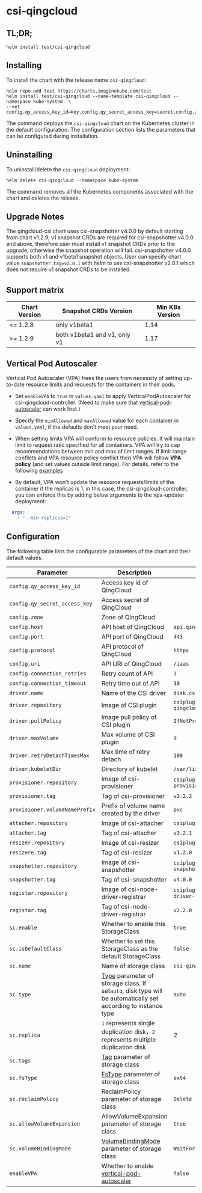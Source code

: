 # csi-qingcloud

## TL;DR;

```console
helm install test/csi-qingcloud
```

## Installing

To install the chart with the release name `csi-qingcloud`:

```console
helm repo add test https://charts.imaginekube.com/test
helm install test/csi-qingcloud --name-template csi-qingcloud --namespace kube-system  \
--set config.qy_access_key_id=key,config.qy_secret_access_key=secret,config.zone=zone
```

The command deploys the `csi-qingcloud` chart on the Kubernetes cluster in the default configuration. The configuration section lists the parameters that can be configured during installation.

## Uninstalling

To uninstall/delete the `csi-qingcloud` deployment:

```console
helm delete csi-qingcloud --namespace kube-system
```

The command removes all the Kubernetes components associated with the chart and deletes the release.

## Upgrade Notes
The qingcloud-csi chart uses csi-snapshotter v4.0.0 by default starting from chart v1.2.9, v1 snapshot CRDs are required for csi-snapshotter v4.0.0 and above, therefore user must install v1 snapshot CRDs prior to the upgrade, otherwise the snapshot operation will fail.
csi-snapshotter v4.0.0 supports both v1 and v1beta1 snapshot objects.
User can specify chart value `snapshotter.tag=v2.0.1` with helm to use csi-snapshotter v2.0.1 which does not require v1 snapshot CRDs to be installed.

## Support matrix　

Chart Version | Snapshot CRDs Version | Min K8s Version 
--- | --- | --- 
 &lt;= 1.2.8 | only v1beta1 | 1.14 
 &gt;= 1.2.9 | both v1beta1 and v1, only v1 | 1.17 

## Vertical Pod Autoscaler
Vertical Pod Autoscaler (VPA) frees the users from necessity of setting up-to-date resource limits and requests for the containers in their pods.

- Set `enableVPA` to `true` in ` values.yaml ` to apply VerticalPodAutoscaler for csi-qingcloud-controller. (Need to make sure that [vertical-pod-autoscaler](https://github.com/kubernetes/autoscaler/tree/master/vertical-pod-autoscaler) can work first.)

- Specify the `minAllowed` and `maxAllowed` value for each container in `values.yaml`, if the defaults don't meet your need.

- When setting limits VPA will conform to resource policies. It will maintain limit to request ratio specified for all containers. VPA will try to cap recommendations between min and max of limit ranges. If limit range conflicts and VPA resource policy conflict then VPA will follow **VPA policy** (and set values outside limit range).
  For details, refer to the following [examples](https://github.com/kubernetes/autoscaler/tree/master/vertical-pod-autoscaler#examples)


- By default, VPA won't update the resource requests/limits of the container if the replicas is 1, in this case, the csi-qingcloud-controller, you can enforce this by adding below arguments to the vpa-updater deployment:
```yaml
  args:
    - "--min-replicas=1"
```

## Configuration

The following table lists the configurable parameters of the chart and their default values.

Parameter | Description | Default
--- | --- | ---
`config.qy_access_key_id` | Access key id of QingCloud | 
`config.qy_secret_access_key` | Access secret of QingCloud | 
`config.zone` | Zone of QingCloud | 
`config.host` | API host of QingCloud | `api.qingcloud.com`
`config.port` | API port of QingCloud | `443`
`config.protocol` | API protocol of QingCloud | `https`
`config.uri` | API URI of QingCloud | `/iaas`
`config.connection_retries` | Retry count of API| `3`
`config.connection_timeout` | Retry time out of API| `30`
`driver.name` | Name of the CSI driver | `disk.csi.qingcloud.com`
`driver.repository` | Image of CSI plugin| `csiplugin/csi-qingcloud`
`driver.pullPolicy` | Image pull policy of CSI plugin | `IfNotPresent`
`driver.maxVolume` | Max volume of CSI plugin | `9`
`driver.retryDetachTimesMax` | Max time of retry detach | `100`
`driver.kubeletDir` | Directory of kubelet | `/var/lib/kubelet`
`provisioner.repository` | Image of csi-provisioner | `csiplugin/csi-provisioner`
`provisioner.tag` | Tag of csi-provisioner | `v2.2.2`
`provisioner.volumeNamePrefix` | Prefix of volume name created by the driver | `pvc`
`attacher.repository` | Image of csi-attacher | `csiplugin/csi-attacher`
`attacher.tag` | Tag of csi-attacher | `v3.2.1`
`resizer.repository` | Image of csi-resizer | `csiplugin/csi-resizer`
`resizere.tag` | Tag of csi-resizer | `v1.2.0`
`snapshotter.repository` | Image of csi-snapshotter | `csiplugin/csi-snapshotter`
`snapshotter.tag` | Tag of csi-snapshotter | `v4.0.0`
`registar.repository` | Image of csi-node-driver-registrar| `csiplugin/csi-node-driver-registrar`
`registar.tag` | Tag of csi-node-driver-registrar | `v2.2.0`
`sc.enable` | Whether to enable this StorageClass | `true`
`sc.isDefaultClass` | Whether to set this StorageClass as the default StorageClass | `false`
`sc.name` | Name of storage class | `csi-qingcloud`
`sc.type` | [Type](https://github.com/yunify/qingcloud-csi/blob/master/docs/user-guide.md#type-maxsize-minsize-stepsize) parameter of storage class. If set`auto`, disk type will be automatically set according to instance type| `auto`
`sc.replica` | `1` represents single duplication disk，`2` represents multiple duplication disk | 2
`sc.tags` | [Tag](https://github.com/yunify/qingcloud-csi/blob/master/docs/user-guide.md#tags) parameter of storage class | 
`sc.fsType` | [FsType](https://github.com/yunify/qingcloud-csi/blob/master/docs/user-guide.md#fstype) parameter of storage class | `ext4`
`sc.reclaimPolicy` | ReclaimPolicy parameter of storage class | `Delete`
`sc.allowVolumeExpansion` | AllowVolumeExpansion parameter of storage class | `true`
`sc.volumeBindingMode` | [VolumeBindingMode](https://github.com/yunify/qingcloud-csi/blob/master/docs/user-guide.md#topology-awareness) parameter of storage class | `WaitForFirstConsumer`
`enableVPA` | Whether to enable [vertical-pod-autoscaler](https://github.com/kubernetes/autoscaler/tree/master/vertical-pod-autoscaler) | `false`
